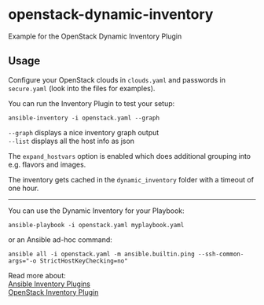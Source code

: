 # openstack-dynamic-inventory
Example for the OpenStack Dynamic Inventory Plugin

## Usage
Configure your OpenStack clouds in `clouds.yaml` and passwords in `secure.yaml` (look into the files for examples).

You can run the Inventory Plugin to test your setup:
```
ansible-inventory -i openstack.yaml --graph
```
`--graph` displays a nice inventory graph output  
`--list` displays all the host info as json

The `expand_hostvars` option is enabled which does additional grouping into e.g. flavors and images.   

The inventory gets cached in the `dynamic_inventory` folder with a timeout of one hour.

***

You can use the Dynamic Inventory for your Playbook:
```
ansible-playbook -i openstack.yaml myplaybook.yaml
```
or an Ansible ad-hoc command:
```
ansible all -i openstack.yaml -m ansible.builtin.ping --ssh-common-args="-o StrictHostKeyChecking=no"
```

Read more about:  
[Ansible Inventory Plugins](https://docs.ansible.com/ansible/latest/plugins/inventory.html#inventory-plugins)  
[OpenStack Inventory Plugin](https://docs.ansible.com/ansible/latest/collections/openstack/cloud/openstack_inventory.html)
